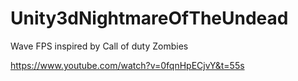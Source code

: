 # Unity3dNightmareOfTheUndead
Wave FPS inspired by Call of duty Zombies

https://www.youtube.com/watch?v=0fqnHpECjvY&t=55s
